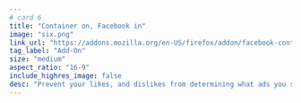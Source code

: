```yaml
---
# card 6
title: "Container on, Facebook in"
image: "six.png"
link_url: "https://addons.mozilla.org/en-US/firefox/addon/facebook-container/?utm_source=www.mozilla.org&utm_medium=referral&utm_campaign=election&utm_content=card"
tag_label: "Add-On"
size: "medium"
aspect_ratio: "16-9"
include_highres_image: false
desc: "Prevent your likes, and dislikes from determining what ads you see online outside of Facebook."
---
```

